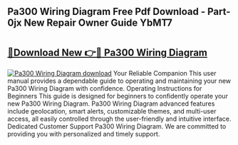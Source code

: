 ## Pa300 Wiring Diagram Free Pdf Download - Part-0jx New Repair Owner Guide YbMT7

# <h2><a href="http://dfmyva.blite.top/?on=Pa300+Wiring+Diagram">🔗Download New 👉🔴 Pa300 Wiring Diagram</a></h2>

[![Pa300 Wiring Diagram download](https://i.imgur.com/lujVjoI.png)](http://dfmyva.blite.top/?on=Pa300+Wiring+Diagram)
Your Reliable Companion This user manual provides a dependable guide to operating and maintaining your new Pa300 Wiring Diagram with confidence. Operating Instructions for Beginners This guide is designed for beginners to confidently operate your new Pa300 Wiring Diagram. Pa300 Wiring Diagram advanced features include geolocation, smart alerts, customizable themes, and multi-user access, all easily controlled through the user-friendly and intuitive interface. Dedicated Customer Support Pa300 Wiring Diagram. We are committed to providing you with personalized and timely support.
